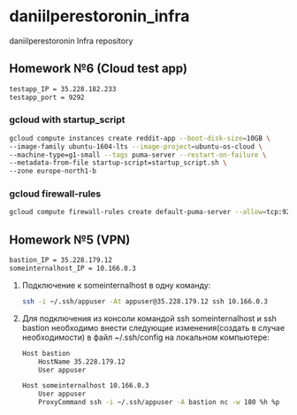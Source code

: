 # daniilperestoronin_infra

daniilperestoronin Infra repository

## Homework №6 (Cloud test app)

```bash
testapp_IP = 35.228.182.233
testapp_port = 9292
```

### gcloud with startup_script
```bash
gcloud compute instances create reddit-app --boot-disk-size=10GB \
--image-family ubuntu-1604-lts --image-project=ubuntu-os-cloud \
--machine-type=g1-small --tags puma-server --restart-on-failure \
--metadata-from-file startup-script=startup_script.sh \ 
--zone europe-north1-b
```

### gcloud firewall-rules
```bash
gcloud compute firewall-rules create default-puma-server --allow=tcp:9292 --target-tags puma-server
```

## Homework №5 (VPN)

```bash
bastion_IP = 35.228.179.12
someinternalhost_IP = 10.166.0.3
```

1. Подключение к someinternalhost в одну команду: 
    ````bash
    ssh -i ~/.ssh/appuser -At appuser@35.228.179.12 ssh 10.166.0.3
    ````
2. Для подключения из консоли командой ssh someinternalhost и ssh bastion
необходимо внести следующие изменения(создать в случае необходимости) в файл ~/.ssh/config на локальном компьютере:
    ```bash
    Host bastion
        HostName 35.228.179.12
        User appuser
    
    Host someinternalhost 10.166.0.3
        User appuser
        ProxyCommand ssh -i ~/.ssh/appuser -A bastion nc -w 180 %h %p
    ```
